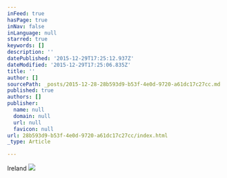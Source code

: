 ```yaml
---
inFeed: true
hasPage: true
inNav: false
inLanguage: null
starred: true
keywords: []
description: ''
datePublished: '2015-12-29T17:25:12.937Z'
dateModified: '2015-12-29T17:25:06.835Z'
title: ''
author: []
sourcePath: _posts/2015-12-28-28b593d9-b53f-4e0d-9720-a61dc17c27cc.md
published: true
authors: []
publisher:
  name: null
  domain: null
  url: null
  favicon: null
url: 28b593d9-b53f-4e0d-9720-a61dc17c27cc/index.html
_type: Article

---
```

Ireland
![](https://s3-us-west-2.amazonaws.com/the-grid-img/p/f1f1d9d91730a79d97faa872a6aefd5c030a3870.jpg)